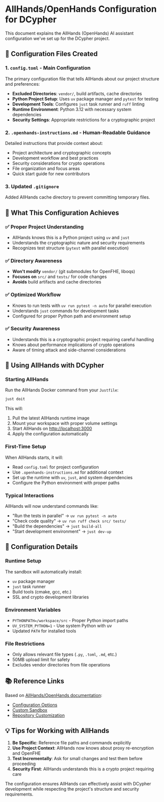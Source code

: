 # AllHands/OpenHands Configuration for DCypher

This document explains the AllHands (OpenHands) AI assistant configuration we've set up for the DCypher project.

## 📁 Configuration Files Created

### 1. `config.toml` - Main Configuration

The primary configuration file that tells AllHands about our project structure and preferences:

- **Excluded Directories**: `vendor/`, build artifacts, cache directories
- **Python Project Setup**: Uses `uv` package manager and `pytest` for testing
- **Development Tools**: Configures `just` task runner and `ruff` linting
- **Runtime Environment**: Python 3.12 with necessary system dependencies
- **Security Settings**: Appropriate restrictions for a cryptographic project

### 2. `.openhands-instructions.md` - Human-Readable Guidance

Detailed instructions that provide context about:

- Project architecture and cryptographic concepts
- Development workflow and best practices
- Security considerations for crypto operations
- File organization and focus areas
- Quick start guide for new contributors

### 3. Updated `.gitignore`

Added AllHands cache directory to prevent committing temporary files.

## 🎯 What This Configuration Achieves

### ✅ **Proper Project Understanding**

- AllHands knows this is a Python project using `uv` and `just`
- Understands the cryptographic nature and security requirements
- Recognizes test structure (`pytest` with parallel execution)

### ✅ **Directory Awareness**  

- **Won't modify** `vendor/` (git submodules for OpenFHE, liboqs)
- **Focuses on** `src/` and `tests/` for code changes
- **Avoids** build artifacts and cache directories

### ✅ **Optimized Workflow**

- Knows to run tests with `uv run pytest -n auto` for parallel execution
- Understands `just` commands for development tasks
- Configured for proper Python path and environment setup

### ✅ **Security Awareness**

- Understands this is a cryptographic project requiring careful handling
- Knows about performance implications of crypto operations
- Aware of timing attack and side-channel considerations

## 🚀 Using AllHands with DCypher

### Starting AllHands

Run the AllHands Docker command from your `Justfile`:

```bash
just doit
```

This will:

1. Pull the latest AllHands runtime image
2. Mount your workspace with proper volume settings
3. Start AllHands on <http://localhost:3000>
4. Apply the configuration automatically

### First-Time Setup

When AllHands starts, it will:

- Read `config.toml` for project configuration
- Use `.openhands-instructions.md` for additional context
- Set up the runtime with `uv`, `just`, and system dependencies
- Configure the Python environment with proper paths

### Typical Interactions

AllHands will now understand commands like:

- "Run the tests in parallel" → `uv run pytest -n auto`
- "Check code quality" → `uv run ruff check src/ tests/`
- "Build the dependencies" → `just build-all`
- "Start development environment" → `just dev-up`

## 🔧 Configuration Details

### Runtime Setup

The sandbox will automatically install:

- `uv` package manager
- `just` task runner  
- Build tools (cmake, gcc, etc.)
- SSL and crypto development libraries

### Environment Variables

- `PYTHONPATH=/workspace/src` - Proper Python import paths
- `UV_SYSTEM_PYTHON=1` - Use system Python with uv
- Updated `PATH` for installed tools

### File Restrictions

- Only allows relevant file types (`.py`, `.toml`, `.md`, etc.)
- 50MB upload limit for safety
- Excludes vendor directories from file operations

## 📚 Reference Links

Based on [AllHands/OpenHands documentation](https://docs.all-hands.dev/):

- [Configuration Options](https://docs.all-hands.dev/modules/usage/configuration-options)
- [Custom Sandbox](https://docs.all-hands.dev/modules/usage/how-to/custom-sandbox-guide)  
- [Repository Customization](https://docs.all-hands.dev/usage/how-to/github-action#add-custom-repository-settings)

## 💡 Tips for Working with AllHands

1. **Be Specific**: Reference file paths and commands explicitly
2. **Use Project Context**: AllHands now knows about proxy re-encryption and OpenFHE
3. **Test Incrementally**: Ask for small changes and test them before proceeding
4. **Security First**: AllHands understands this is a crypto project requiring care

The configuration ensures AllHands can effectively assist with DCypher development while respecting the project's structure and security requirements.
